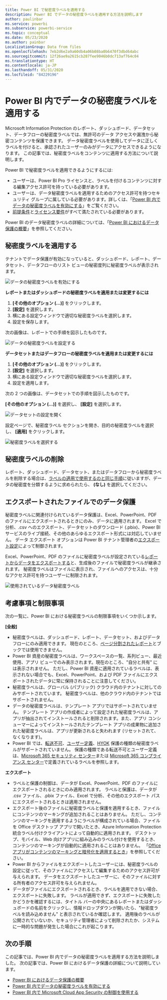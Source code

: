 ```yaml
---
title: Power BI で秘密度ラベルを適用する
description: Power BI でデータの秘密度ラベルを適用する方法を説明します
author: paulinbar
ms.service: powerbi
ms.subservice: powerbi-service
ms.topic: conceptual
ms.date: 05/23/2020
ms.author: painbar
LocalizationGroup: Data from files
ms.openlocfilehash: 7eb2d6e2a9a60db4a06b08ba0b6470f3dbd64abc
ms.sourcegitcommit: 12f26ae9a2615cb287fee9046b0dc713af764c04
ms.translationtype: HT
ms.contentlocale: ja-JP
ms.lasthandoff: 05/31/2020
ms.locfileid: "84229196"
---
```

# <a name="apply-data-sensitivity-labels-in-power-bi"></a>Power BI 内でデータの秘密度ラベルを適用する

Microsoft Information Protection のレポート、ダッシュボード、データセット、データフローの秘密度ラベルでは、無許可のデータ アクセスや漏洩から秘密コンテンツを保護できます。 データ秘密度ラベルを使用してデータに正しくラベルを付けると、承認されたユーザーのみがデータにアクセスできるようになります。 この記事では、秘密度ラベルをコンテンツに適用する方法について説明します。

Power BI で秘密度ラベルを適用できるようにするには:
* ユーザーは、Power BI Pro ライセンスと、ラベルを付けるコンテンツに対する編集アクセス許可を持っている必要があります。
* ユーザーは、データ秘密度ラベルを適用するためのアクセス許可を持つセキュリティ グループに属している必要があります。詳しくは、「[Power BI 内でデータの秘密度ラベルを有効にする](../admin/service-security-enable-data-sensitivity-labels.md#enable-data-sensitivity-labels)」をご覧ください。
* [前提条件](../admin/service-security-data-protection-overview.md#requirements-for-using-sensitivity-labels-in-power-bi)と[ライセンス要件](../admin/service-security-data-protection-overview.md#licensing)がすべて満たされている必要があります。

Power BI のデータ秘密度ラベルの詳細については、「[Power BI におけるデータ保護の概要](../admin/service-security-data-protection-overview.md)」を参照してください。

## <a name="applying-sensitivity-labels"></a>秘密度ラベルを適用する

テナントでデータ保護が有効になっていると、ダッシュボード、レポート、データセット、データフローのリスト ビューの秘密度列に秘密度ラベルが表示されます。

![データの秘密度ラベルを有効にする](media/service-security-apply-data-sensitivity-labels/apply-data-sensitivity-labels-01.png)

**レポートまたはダッシュボードの秘密度ラベルを適用または変更するには**
1. **[その他のオプション (…)]** をクリックします。
1. **[設定]** を選択します。
1. 横にある設定ウィンドウで適切な秘密度ラベルを選択します。
1. 設定を保存します。

次の画像は、レポートでの手順を図示したものです。

![データの秘密度ラベルを設定する](media/service-security-apply-data-sensitivity-labels/apply-data-sensitivity-labels-02.png)

**データセットまたはデータフローの秘密度ラベルを適用または変更するには**

1. **[その他のオプション (…)]** をクリックします。
1. **[設定]** を選択します。
1. 横にある設定ウィンドウで適切な秘密度ラベルを選択します。
1. 設定を適用します。

次の 2 つの画像は、データセットでの手順を図示したものです。

**[その他のオプション (…)]** を選択し、 **[設定]** を選択します。

![データセットの設定を開く](media/service-security-apply-data-sensitivity-labels/apply-data-sensitivity-labels-05.png)

設定ページで、秘密度ラベル セクションを開き、目的の秘密度ラベルを選択し、 **[適用]** をクリックします。

![秘密度ラベルを選択する](media/service-security-apply-data-sensitivity-labels/apply-data-sensitivity-labels-06.png)

## <a name="removing-sensitivity-labels"></a>秘密度ラベルの削除
レポート、ダッシュボード、データセット、またはデータフローから秘密度ラベルを削除する場合は、[ラベルの適用で使用するのと同じ手順](#applying-sensitivity-labels)に従いますが、データの秘密度を分類するように求められたら、 **(なし)** を選択してください。 

## <a name="data-protection-in-exported-files"></a>エクスポートされたファイルでのデータ保護

秘密度ラベルに関連付けられているデータ保護は、Excel、PowerPoint、PDF のファイルにエクスポートされるときにのみ、データに適用されます。 Excel で分析、.csv へのエクスポート、データセットのダウンロード (.pbix)、Power BI サービスのライブ接続、その他のあらゆるエクスポート形式には対応していません。 データ エクスポート オプションは Power BI テナント管理者の[エクスポート設定](../service-admin-portal.md#export-and-sharing-settings)によって制御されます。

Excel、PowerPoint、PDF のファイルに秘密度ラベルが設定されている[レポートからデータをエクスポートする](https://docs.microsoft.com/power-bi/consumer/end-user-export)と、生成後のファイルで秘密度ラベルが継承されます。 秘密度ラベルはファイルに表示され、ファイルへのアクセスは、十分なアクセス許可を持つユーザーに制限されます。

![使用されているデータ秘密度ラベル](media/service-security-apply-data-sensitivity-labels/apply-data-sensitivity-labels-04b.png)

## <a name="considerations-and-limitations"></a>考慮事項と制限事項

次の一覧に、Power BI における秘密度ラベルの制限事項をいくつか示します。

**[全般]**
* 秘密度ラベルは、ダッシュボード、レポート、データセット、およびデータフローにのみ適用できます。 現在のところ、[ページ分割されたレポート](../paginated-reports/report-builder-power-bi.md)とブックでは使用できません。
* Power BI 資産の秘密度ラベルは、ワークスペースの一覧、系列ビュー、最近使用、アプリ ビューでのみ表示されます。現在のところ、"自分と共有" には表示されません。 ただし、Power BI 資産に適用されているラベルは、表示されない場合でも、Excel、PowerPoint、および PDF ファイルにエクスポートされたデータに常に保持されることに注意してください。
* 秘密度ラベルは、グローバル (パブリック) クラウド内のテナントに対してのみサポートされています。 秘密度ラベルは、他のクラウド内のテナントではサポートされません。
* データの秘密度ラベルは、テンプレート アプリではサポートされていません。 テンプレート アプリの作成者によって設定された秘密度ラベルは、アプリが抽出されてインストールされると削除されます。また、アプリ コンシューマーによってインストールされたテンプレート アプリの成果物に追加された秘密度ラベルは、アプリが更新されると失われます (リセットされて、なくなります)。
* Power BI では、[転送不可](https://docs.microsoft.com/microsoft-365/compliance/encryption-sensitivity-labels?view=o365-worldwide#let-users-assign-permissions)、[ユーザー定義](https://docs.microsoft.com/microsoft-365/compliance/encryption-sensitivity-labels?view=o365-worldwide#let-users-assign-permissions)、[HYOK](https://docs.microsoft.com/azure/information-protection/configure-adrms-restrictions) 保護の種類の秘密度ラベルがサポートされていません。 保護の種類である転送不可とユーザー定義は、[Microsoft 365 セキュリティ センター](https://security.microsoft.com/)または [Microsoft 365 コンプライアンス センター](https://compliance.microsoft.com/)で定義されているラベルを参照します。

**エクスポート**
* ラベルと保護の制御は、データが Excel、PowerPoint、PDF のファイルにエクスポートされるときにのみ適用されます。 ラベルと保護は、データが .csv ファイル、.pbix ファイル、Excel で分析、その他のエクスポート パスにエクスポートされるときは適用されません。
* エクスポート後のファイルに秘密度ラベルと保護を適用するとき、ファイルにコンテンツのマーキングが追加されることはありません。 ただし、コンテンツのマーキングを適用するようにラベルが構成されている場合、ファイルを Office デスクトップ アプリで開いたとき、Azure Information Protection 統合ラベル付けクライアントによって自動的に適用されます。 デスクトップ、モバイル、Web 向けアプリに組み込みのラベル付けを使用するとき、コンテンツのマーキングが自動的に適用されることはありません。 「[Office アプリがコンテンツのマーキングと暗号化を適用するとき](https://docs.microsoft.com/microsoft-365/compliance/sensitivity-labels-office-apps?view=o365-worldwide#when-office-apps-apply-content-marking-and-encryption)」を参照してください。
* Power BI からファイルをエクスポートしたユーザーには、秘密度ラベルの設定に従って、そのファイルにアクセスして編集するためのアクセス許可が与えられます。 データをエクスポートしたユーザーに、そのファイルに対する所有者のアクセス許可を与えられません。
* データがファイルにエクスポートされるとき、ラベルを適用できない場合、エクスポートに失敗します。 ラベルが適用できず、エクスポートに失敗したかどうかを確認するには、タイトル バーの中央にあるレポートまたはダッシュボードの名前をクリックし、情報ドロップダウンが開いたら、"秘密度ラベルを読み込めません" と表示されているか確認します。 適用後のラベルが公開されていないか、セキュリティ管理者によって削除されたか、システムに一時的な問題が発生した場合にこれが起こります。

## <a name="next-steps"></a>次の手順

この記事では、Power BI 内でデータの秘密度ラベルを適用する方法を説明しました。 次の記事では、Power BI におけるデータ保護の詳細について説明しています。 

* [Power BI におけるデータ保護の概要](../admin/service-security-data-protection-overview.md)
* [Power BI 内でデータの秘密度ラベルを有効にする](../admin/service-security-enable-data-sensitivity-labels.md)
* [Power BI 内で Microsoft Cloud App Security の制御を使用する](../admin/service-security-using-microsoft-cloud-app-security-controls.md)